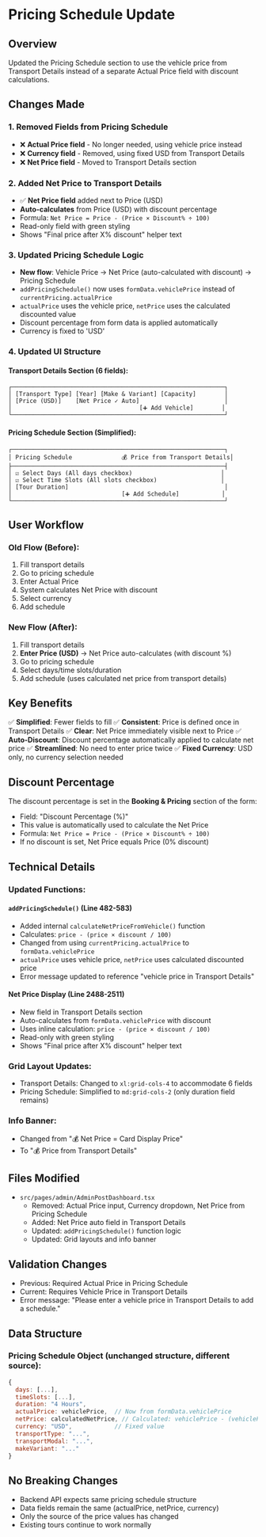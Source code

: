 # Pricing Schedule Update

## Overview
Updated the Pricing Schedule section to use the vehicle price from Transport Details instead of a separate Actual Price field with discount calculations.

## Changes Made

### 1. Removed Fields from Pricing Schedule
- ❌ **Actual Price field** - No longer needed, using vehicle price instead
- ❌ **Currency field** - Removed, using fixed USD from Transport Details
- ❌ **Net Price field** - Moved to Transport Details section

### 2. Added Net Price to Transport Details
- ✅ **Net Price field** added next to Price (USD)
- **Auto-calculates** from Price (USD) with discount percentage
- Formula: `Net Price = Price - (Price × Discount% ÷ 100)`
- Read-only field with green styling
- Shows "Final price after X% discount" helper text

### 3. Updated Pricing Schedule Logic
- **New flow**: Vehicle Price → Net Price (auto-calculated with discount) → Pricing Schedule
- `addPricingSchedule()` now uses `formData.vehiclePrice` instead of `currentPricing.actualPrice`
- `actualPrice` uses the vehicle price, `netPrice` uses the calculated discounted value
- Discount percentage from form data is applied automatically
- Currency is fixed to 'USD'

### 4. Updated UI Structure

#### Transport Details Section (6 fields):
```
┌────────────────────────────────────────────────────────────┐
│ [Transport Type] [Year] [Make & Variant] [Capacity]        │
│ [Price (USD)]    [Net Price ✓ Auto]                        │
│                                    [➕ Add Vehicle]        │
└────────────────────────────────────────────────────────────┘
```

#### Pricing Schedule Section (Simplified):
```
┌────────────────────────────────────────────────────────────┐
│ Pricing Schedule              💰 Price from Transport Details│
├────────────────────────────────────────────────────────────┤
│ ☑️ Select Days (All days checkbox)                         │
│ ☑️ Select Time Slots (All slots checkbox)                  │
│ [Tour Duration]                                            │
│                               [➕ Add Schedule]            │
└────────────────────────────────────────────────────────────┘
```

## User Workflow

### Old Flow (Before):
1. Fill transport details
2. Go to pricing schedule
3. Enter Actual Price
4. System calculates Net Price with discount
5. Select currency
6. Add schedule

### New Flow (After):
1. Fill transport details
2. **Enter Price (USD)** → Net Price auto-calculates (with discount %)
3. Go to pricing schedule
4. Select days/time slots/duration
5. Add schedule (uses calculated net price from transport details)

## Key Benefits

✅ **Simplified**: Fewer fields to fill
✅ **Consistent**: Price is defined once in Transport Details
✅ **Clear**: Net Price immediately visible next to Price
✅ **Auto-Discount**: Discount percentage automatically applied to calculate net price
✅ **Streamlined**: No need to enter price twice
✅ **Fixed Currency**: USD only, no currency selection needed

## Discount Percentage

The discount percentage is set in the **Booking & Pricing** section of the form:
- Field: "Discount Percentage (%)"
- This value is automatically used to calculate the Net Price
- Formula: `Net Price = Price - (Price × Discount% ÷ 100)`
- If no discount is set, Net Price equals Price (0% discount)

## Technical Details

### Updated Functions:

#### `addPricingSchedule()` (Line 482-583)
- Added internal `calculateNetPriceFromVehicle()` function
- Calculates: `price - (price × discount / 100)`
- Changed from using `currentPricing.actualPrice` to `formData.vehiclePrice`
- `actualPrice` uses vehicle price, `netPrice` uses calculated discounted price
- Error message updated to reference "vehicle price in Transport Details"

#### Net Price Display (Line 2488-2511)
- New field in Transport Details section
- Auto-calculates from `formData.vehiclePrice` with discount
- Uses inline calculation: `price - (price × discount / 100)`
- Read-only with green styling
- Shows "Final price after X% discount" helper text

### Grid Layout Updates:
- Transport Details: Changed to `xl:grid-cols-4` to accommodate 6 fields
- Pricing Schedule: Simplified to `md:grid-cols-2` (only duration field remains)

### Info Banner:
- Changed from "💰 Net Price = Card Display Price"
- To "💰 Price from Transport Details"

## Files Modified

- `src/pages/admin/AdminPostDashboard.tsx`
  - Removed: Actual Price input, Currency dropdown, Net Price from Pricing Schedule
  - Added: Net Price auto field in Transport Details
  - Updated: `addPricingSchedule()` function logic
  - Updated: Grid layouts and info banner

## Validation Changes

- Previous: Required Actual Price in Pricing Schedule
- Current: Requires Vehicle Price in Transport Details
- Error message: "Please enter a vehicle price in Transport Details to add a schedule."

## Data Structure

### Pricing Schedule Object (unchanged structure, different source):
```javascript
{
  days: [...],
  timeSlots: [...],
  duration: "4 Hours",
  actualPrice: vehiclePrice,  // Now from formData.vehiclePrice
  netPrice: calculatedNetPrice, // Calculated: vehiclePrice - (vehiclePrice × discount% ÷ 100)
  currency: "USD",            // Fixed value
  transportType: "...",
  transportModal: "...",
  makeVariant: "..."
}
```

## No Breaking Changes

- Backend API expects same pricing schedule structure
- Data fields remain the same (actualPrice, netPrice, currency)
- Only the source of the price values has changed
- Existing tours continue to work normally

